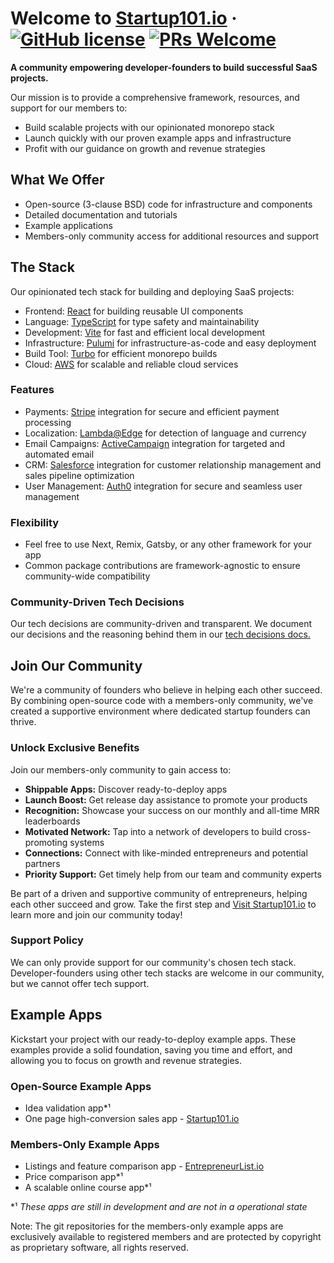 
# Welcome to [Startup101.io](https://startup101.io/) &middot; [![GitHub license](https://img.shields.io/badge/License-BSD--3--Clause-blue)](https://github.com/LpmRaven/startup101.io/blob/main/LICENSE) [![PRs Welcome](https://img.shields.io/badge/PRs-welcome-brightgreen.svg)](https://docs.github.com/en/pull-requests/collaborating-with-pull-requests/proposing-changes-to-your-work-with-pull-requests/creating-a-pull-request)

**A community empowering developer-founders to build successful SaaS projects.**

Our mission is to provide a comprehensive framework, resources, and support for our members to:
- Build scalable projects with our opinionated monorepo stack
- Launch quickly with our proven example apps and infrastructure
- Profit with our guidance on growth and revenue strategies

## What We Offer
- Open-source (3-clause BSD) code for infrastructure and components
- Detailed documentation and tutorials
- Example applications
- Members-only community access for additional resources and support

## The Stack
Our opinionated tech stack for building and deploying SaaS projects:
- Frontend: [React](https://react.dev/) for building reusable UI components
- Language: [TypeScript](https://www.typescriptlang.org/) for type safety and maintainability
- Development: [Vite](https://vitejs.dev/) for fast and efficient local development
- Infrastructure: [Pulumi](https://www.pulumi.com/) for infrastructure-as-code and easy deployment
- Build Tool: [Turbo](https://turbo.build/) for efficient monorepo builds
- Cloud: [AWS](https://aws.amazon.com/) for scalable and reliable cloud services

### Features
- Payments: [Stripe](https://stripe.com) integration for secure and efficient payment processing
- Localization: [Lambda@Edge](https://aws.amazon.com/lambda/edge/) for detection of language and currency
- Email Campaigns: [ActiveCampaign](https://www.activecampaign.com) integration for targeted and automated email
- CRM: [Salesforce](https://www.salesforce.com) integration for customer relationship management and sales pipeline optimization
- User Management: [Auth0](https://auth0.com/) integration for secure and seamless user management

### Flexibility
- Feel free to use Next, Remix, Gatsby, or any other framework for your app
- Common package contributions are framework-agnostic to ensure community-wide compatibility

### Community-Driven Tech Decisions
Our tech decisions are community-driven and transparent. We document our decisions and the reasoning behind them in our [tech decisions docs.](https://startup101.io/docs/)

## Join Our Community
We're a community of founders who believe in helping each other succeed. By combining open-source code with a members-only community, we've created a supportive environment where dedicated startup founders can thrive.

### Unlock Exclusive Benefits
Join our members-only community to gain access to:

- **Shippable Apps:** Discover ready-to-deploy apps
- **Launch Boost:** Get release day assistance to promote your products
- **Recognition:** Showcase your success on our monthly and all-time MRR leaderboards
- **Motivated Network:** Tap into a network of developers to build cross-promoting systems
- **Connections:** Connect with like-minded entrepreneurs and potential partners
- **Priority Support:** Get timely help from our team and community experts

Be part of a driven and supportive community of entrepreneurs, helping each other succeed and grow. Take the first step and [Visit Startup101.io](https://startup101.io/) to learn more and join our community today!

### Support Policy
We can only provide support for our community's chosen tech stack. Developer-founders using other tech stacks are welcome in our community, but we cannot offer tech support.

## Example Apps
Kickstart your project with our ready-to-deploy example apps. These examples provide a solid foundation, saving you time and effort, and allowing you to focus on growth and revenue strategies.

### Open-Source Example Apps
- Idea validation app*¹
- One page high-conversion sales app - [Startup101.io](https://startup101.io/)


### Members-Only Example Apps
- Listings and feature comparison app - [EntrepreneurList.io](https://entrepreneurlist.io)
- Price comparison app*¹ 
- A scalable online course app*¹

\*¹ *These apps are still in development and are not in a operational state*

Note: The git repositories for the members-only example apps are exclusively available to registered members and are protected by copyright as proprietary software, all rights reserved.

